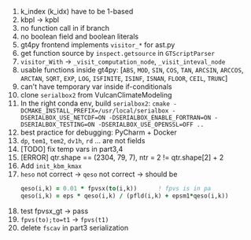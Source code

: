 1. k_index (k_idx) have to be 1-based
2. kbpl -> kpbl
3. no function call in if branch
4. no boolean field and boolean literals
5. gt4py frontend implements `visitor_*` for ast.py 
6. get function source by `inspect.getsource` in `GTScriptParser`
7. `visitor_With` -> `_visit_computation_node`, `_visit_inteval_node`
8. usable functions inside gt4py: [`ABS`, `MOD`, `SIN`, `COS`, `TAN`, `ARCSIN`, `ARCCOS`, `ARCTAN`, `SQRT`, `EXP`, `LOG`,
    `ISFINITE`, `ISINF`, `ISNAN`, `FLOOR`, `CEIL`, `TRUNC`]
9. can't have temporary var inside if-conditionals
10. clone `serialbox2` from VulcanClimateModeling
11. In the right conda env, build `serialbox2`: `cmake -DCMAKE_INSTALL_PREFIX=/usr/local/serialbox -DSERIALBOX_USE_NETCDF=ON -DSERIALBOX_ENABLE_FORTRAN=ON -DSERIALBOX_TESTING=ON -DSERIALBOX_USE_OPENSSL=OFF ..`
12. best practice for debugging: PyCharm + Docker
13. `dp`, `tem1`, `tem2`, `dv1h`, `rd` ... are not fields
14. [TODO] fix temp vars in part3,4
15. [ERROR] qtr.shape == (2304, 79, 7), ntr = 2 != qtr.shape[2] + 2
16. Add `init_kbm_kmax`
17. `heso` not correct -> `qeso` not correct -> should be 
    ```fortran
    qeso(i,k) = 0.01 * fpvsx(to(i,k))      ! fpvs is in pa
    qeso(i,k) = eps * qeso(i,k) / (pfld(i,k) + epsm1*qeso(i,k))
    ```
18. test fpvsx_gt -> pass
19. `fpvs(to);to=t1` -> `fpvs(t1)`
20. delete `fscav` in part3 serialization
